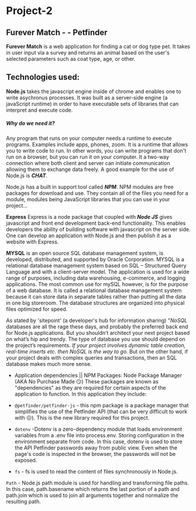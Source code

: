 # Project-2
## Furever Match - - Petfinder
**Furever Match** is a web application for finding a cat or dog type pet.  It takes in user input via a survey and returns an animal based on the user's selected parameters such as coat type, age, or other.

## Technologies used:
**Node.js** takes the javascript engine inside of chrome and enables one to write asychronus processes.  It was built as a server-side engine (a javaScript runtime) in order to have executable sets of libraries that can interpret and execute code.

##### Why do we need it? 
Any program that runs on your computer needs a runtime to execute programs.  Examples include apps, phones, zoom.  It is a runtime that allows you to write code to run. In other words, you can write programs that don't run on a browser, but you can run it on your computer.  It a two-way connection where both client and server can initiate communication allowing them to exchange data freely.  A good example for the use of Node.js is ***CHAT***.

Node.js has a built in support tool called ***NPM***. NPM modules are free packages for download and use.  They contain all of the files you need for a module, modules being JavaScript libraries that you can use in your project...  

**Express**
Express is a node package that coupled with ***Node JS*** gives javascript and front end development back-end functionality. This enables developers the ability of building software with javascript on the server side.  One can develop an application with Node.js and then publish it as a website with Express.

**MYSQL** is an open source SQL database management system, is developed, distributed, and supported by Oracle Corporation.  MYSQL is a relational database management system based on SQL – Structured Query Language and with a client-server model. The application is used for a wide range of purposes, including data warehousing, e-commerce, and logging applications. The most common use for mySQL however, is for the purpose of a web database.  It is called a relational database management system because it can store data in separate tables rather than putting all the data in one big storeroom. The database structures are organized into physical files optimized for speed. 

As stated by 'sitepoint' (a developer's hub for information sharing) "*NoSQL* databases are all the rage these days, and probably the preferred back end for Node.js applications. But you shouldn’t architect your next project based on what’s hip and trendy. The type of database you use should depend on the project’s requirements. *If your project involves dynamic table creation, real-time inserts etc. then NoSQL is the way to go.* But on the other hand, if your project deals with complex queries and transactions, then an SQL database makes much more sense.

-  Application dependencies || NPM Packages: Node Package Manager  (AKA No Purchase Made :smirk:) These packages are known as "dependencies" as they are required for certain aspects of the application to function.  In this application they include:

  - `@petfinder/petfinder-js` - this npm package is a package manager that simplifies the use of the Petfinder API (that can be very difficult to work with :confounded:).    This is the new library required for this project.  

  - `dotenv` -Dotenv is a zero-dependency module that loads environment variables from a .env file into process.env. Storing configuration in the environment separate from code.  In this case, dotenv is used to store the API Petfinder passwords away from public view.  Even when the page's code is inspected in the browser, the passwords will not be exposed.

  - `fs` - fs is used to read the content of files synchronously in Node.js.

  `Path` - Node.js path module is used for handling and transforming file paths. In this case, path.basename which returns the last portion of a path and path.join which is used to join all arguments together and normalize the resulting path.

 